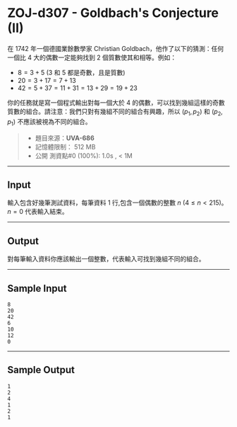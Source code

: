 # ZOJ-d307 - Goldbach's Conjecture (II)

在 1742 年一個德國業餘數學家 Christian Goldbach，他作了以下的猜測：任何一個比 $4$ 大的偶數一定能夠找到 $2$ 個質數使其和相等。例如：

* $8 = 3 + 5$ ($3$ 和 $5$ 都是奇數，且是質數)
* $20 = 3 + 17 = 7 + 13$
* $42 = 5 + 37 = 11 + 31 = 13 + 29 = 19 + 23$

你的任務就是寫一個程式輸出對每一個大於 $4$ 的偶數，可以找到幾組這樣的奇數質數的組合。請注意：我們只對有幾組不同的組合有興趣，所以 $(p_1, p_2)$ 和 $(p_2, p_1)$ 不應該被視為不同的組合。

> * 題目來源：**UVA-686**
> * 記憶體限制： 512 MB
> * 公開 測資點#0 (100%): 1.0s , < 1M

---
## Input

輸入包含好幾筆測試資料，每筆資料 $1$ 行,包含一個偶數的整數 $n$ ($4 \le n < 215$)。$n = 0$ 代表輸入結束。

---
## Output

對每筆輸入資料你應該輸出一個整數，代表輸入可找到幾組不同的組合。

---
## Sample Input

```
8
20
42
6
10
12
0
```

---
## Sample Output

```
1
2
4
1
2
1
```